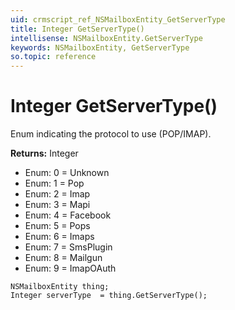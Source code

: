 ```yaml
---
uid: crmscript_ref_NSMailboxEntity_GetServerType
title: Integer GetServerType()
intellisense: NSMailboxEntity.GetServerType
keywords: NSMailboxEntity, GetServerType
so.topic: reference
---
```


# Integer GetServerType()

Enum indicating the protocol to use (POP/IMAP).

**Returns:** Integer

* Enum: 0 = Unknown
* Enum: 1 = Pop
* Enum: 2 = Imap
* Enum: 3 = Mapi
* Enum: 4 = Facebook
* Enum: 5 = Pops
* Enum: 6 = Imaps
* Enum: 7 = SmsPlugin
* Enum: 8 = Mailgun
* Enum: 9 = ImapOAuth

```crmscript
NSMailboxEntity thing;
Integer serverType  = thing.GetServerType();
```

